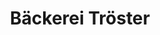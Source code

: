 ---
title: "Bäckerei Tröster"
url: /finnentrop/baeckerei-troester-bamenohler-strasse-2/
shop: Bäckerei
---